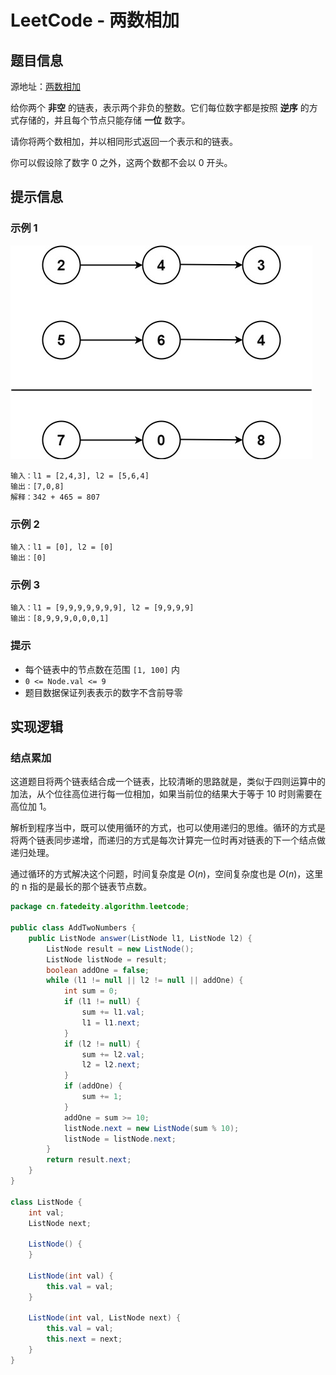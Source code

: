 # LeetCode - 两数相加


<!--more-->

## 题目信息

源地址：[两数相加](https://leetcode.cn/problems/add-two-numbers/)

给你两个 **非空** 的链表，表示两个非负的整数。它们每位数字都是按照 **逆序** 的方式存储的，并且每个节点只能存储 **一位** 数字。

请你将两个数相加，并以相同形式返回一个表示和的链表。

你可以假设除了数字 0 之外，这两个数都不会以 0 开头。

## 提示信息

### 示例 1

![两数相加01](assets/两数相加01.png)

```
输入：l1 = [2,4,3], l2 = [5,6,4]
输出：[7,0,8]
解释：342 + 465 = 807
```

### 示例 2

```
输入：l1 = [0], l2 = [0]
输出：[0]
```

### 示例 3

```
输入：l1 = [9,9,9,9,9,9,9], l2 = [9,9,9,9]
输出：[8,9,9,9,0,0,0,1]
```

### 提示

- 每个链表中的节点数在范围 `[1, 100]` 内
- `0 <= Node.val <= 9`
- 题目数据保证列表表示的数字不含前导零

## 实现逻辑

### 结点累加

这道题目将两个链表结合成一个链表，比较清晰的思路就是，类似于四则运算中的加法，从个位往高位进行每一位相加，如果当前位的结果大于等于 10 时则需要在高位加 1。

解析到程序当中，既可以使用循环的方式，也可以使用递归的思维。循环的方式是将两个链表同步递增，而递归的方式是每次计算完一位时再对链表的下一个结点做递归处理。

通过循环的方式解决这个问题，时间复杂度是 $O(n)$，空间复杂度也是 $O(n)$，这里的 n 指的是最长的那个链表节点数。

```java
package cn.fatedeity.algorithm.leetcode;

public class AddTwoNumbers {
    public ListNode answer(ListNode l1, ListNode l2) {
        ListNode result = new ListNode();
        ListNode listNode = result;
        boolean addOne = false;
        while (l1 != null || l2 != null || addOne) {
            int sum = 0;
            if (l1 != null) {
                sum += l1.val;
                l1 = l1.next;
            }
            if (l2 != null) {
                sum += l2.val;
                l2 = l2.next;
            }
            if (addOne) {
                sum += 1;
            }
            addOne = sum >= 10;
            listNode.next = new ListNode(sum % 10);
            listNode = listNode.next;
        }
        return result.next;
    }
}

class ListNode {
    int val;
    ListNode next;

    ListNode() {
    }

    ListNode(int val) {
        this.val = val;
    }

    ListNode(int val, ListNode next) {
        this.val = val;
        this.next = next;
    }
}
```

